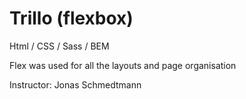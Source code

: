 # Trillo (flexbox)

Html / CSS / Sass / BEM

Flex was used for all the layouts and page organisation

Instructor: Jonas Schmedtmann
